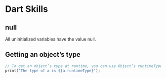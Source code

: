
# Dart Skills

## null

All uninitialized variables have the value null.

## Getting an object’s type

```dart
// To get an object’s type at runtime, you can use Object’s runtimeType property, which returns a Type object.
print('The type of a is ${a.runtimeType}');
```